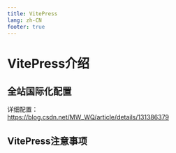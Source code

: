 ```yaml
---
title: VitePress
lang: zh-CN 
footer: true
---
```



# VitePress介绍

## 全站国际化配置

详细配置：  
https://blog.csdn.net/MW_WQ/article/details/131386379


## VitePress注意事项



















